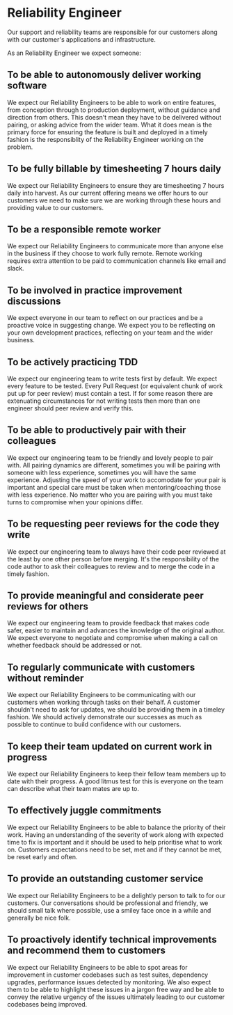 # Reliability Engineer

Our support and reliability teams are responsible for our customers along with our customer's applications and infrastructure.

As an Reliability Engineer we expect someone:

## To be able to autonomously deliver working software

We expect our Reliability Engineers to be able to work on entire features, from conception through to production deployment, without guidance and direction from others. This doesn't mean they have to be delivered without pairing, or asking advice from the wider team. What it does mean is the primary force for ensuring the feature is built and deployed in a timely fashion is the responsiblity of the Reliability Engineer working on the problem.

## To be fully billable by timesheeting 7 hours daily

We expect our Reliability Engineers to ensure they are timesheeting 7 hours daily into harvest. As our current offering means we offer hours to our customers we need to make sure we are working through these hours and providing value to our customers.

## To be a responsible remote worker

We expect our Reliability Engineers to communicate more than anyone else in the business if they choose to work fully remote. Remote working requires extra attention to be paid to communication channels like email and slack.

## To be involved in practice improvement discussions

We expect everyone in our team to reflect on our practices and be a proactive voice in suggesting change. We expect you to be reflecting on your own development practices, reflecting on your team and the wider business.

## To be actively practicing TDD

We expect our engineering team to write tests first by default. We expect every feature to be tested. Every Pull Request (or equivalent chunk of work put up for peer review) must contain a test. If for some reason there are extenuating circumstances for not writing tests then more than one engineer should peer review and verify this.

## To be able to productively pair with their colleagues

We expect our engineering team to be friendly and lovely people to pair with. All pairing dynamics are different, sometimes you will be pairing with someone with less experience, sometimes you will have the same experience. Adjusting the speed of your work to accomodate for your pair is important and special care must be taken when mentoring/coaching those with less experience. No matter who you are pairing with you must take turns to compromise when your opinions differ.

## To be requesting peer reviews for the code they write

We expect our engineering team to always have their code peer reviewed at the least by one other person before merging. It's the responsibility of the code author to ask their colleagues to review and to merge the code in a timely fashion.

## To provide meaningful and considerate peer reviews for others

We expect our engineering team to provide feedback that makes code safer, easier to maintain and advances the knowledge of the original author. We expect everyone to negotiate and compromise when making a call on whether feedback should be addressed or not.

## To regularly communicate with customers without reminder

We expect our Reliability Engineers to be communicating with our customers when working through tasks on their behalf. A customer shouldn't need to ask for updates, we should be providing them in a timeley fashion. We should actively demonstrate our successes as much as possible to continue to build confidence with our customers.

## To keep their team updated on current work in progress

We expect our Reliability Engineers to keep their fellow team members up to date with their progress. A good litmus test for this is everyone on the team can describe what their team mates are up to.

## To effectively juggle commitments

We expect our Reliability Engineers to be able to balance the priority of their work. Having an understanding of the severity of work along with expected time to fix is important and it should be used to help prioritise what to work on. Customers expectations need to be set, met and if they cannot be met, be reset early and often.

## To provide an outstanding customer service

We expect our Reliability Engineers to be a delightly person to talk to for our customers. Our conversations should be professional and friendly, we should small talk where possible, use a smiley face once in a while and generally be nice folk.

## To proactively identify technical improvements and recommend them to customers

We expect our Reliability Engineers to be able to spot areas for improvement in customer codebases such as test suites, dependency upgrades, performance issues detected by monitoring. We also expect them to be able to highlight these issues in a jargon free way and be able to convey the relative urgency of the issues ultimately leading to our customer codebases being improved. 
